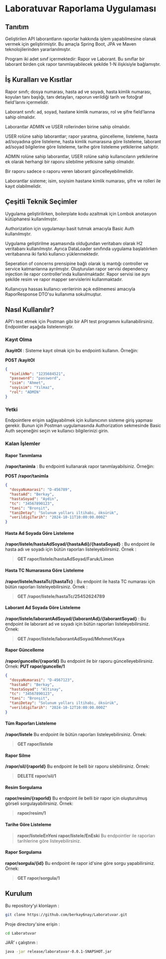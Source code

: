 # Laboratuvar Raporlama Uygulaması

## Tanıtım

Geliştirilen API laborantların raporlar hakkında işlem yapabilmesine olanak vermek için geliştirimiştir.
Bu amaçla Spring Boot, JPA ve Maven teknolojilerinden yararlanılmıştır.

Program iki adet sınıf içermektedir: Rapor ve Laborant. Bu sınıflar bir laborant birden çok rapor tanımlayabilecek şekilde 1-N ilişkisiyle bağlamıştır.

## İş Kuralları ve Kısıtlar

Rapor sınıfı; dosya numarası, hasta ad ve soyadı, hasta kimlik numarası, koyulan tanı başlığı, tanı detayları, raporun verildiği tarih ve fotoğraf field'larını içermelidir. 

Laborant sınıfı: ad, soyad, hastane kimlik numarası, rol ve şifre field'larına sahip olmalıdır.

Laborantlar ADMIN ve USER rollerinden birine sahip olmalıdır.

USER rolüne sahip laborantlar; rapor yaratma, güncelleme, listeleme, hasta ad/soyadına göre listeleme, hasta kimlik numarasına göre listeleme, laborant ad/soyad bilgilerine göre listeleme, tarihe göre listeleme yetkilerine sahiptir. 

ADMIN rolüne sahip laborantlar, USER rolüne sahip kullanıcıların yetkilerine ek olarak herhangi bir raporu silebilme yetkisine sahip olmalıdır.

Bir raporu sadece o raporu veren laborant güncelleyebilmelidir.

Laborantlar sisteme; isim, soyisim hastane kimlik numarası, şifre ve rolleri ile kayıt olabilmelidir.

## Çeşitli Teknik Seçimler

Uygulama geliştirilirken, boilerplate kodu azaltmak için Lombok anotasyon kütüphanesi kullanılmıştır.

Authorization için uygulamayı basit tutmak amacıyla Basic Auth kullanılmıştır.

Uygulama geliştirilme aşamasında olduğundan veritabanı olarak H2 veritabanı kullanılmıştır. Ayrıca DataLoader sınıfında uygulama başlatılırken veritabanına iki farklı kullanıcı yüklenmektedir.

Seperation of concerns prensipine bağlı olarak iş mantığı controller ve service katmanlarına ayrılmıştır. Oluşturulan rapor servisi dependency injection ile rapor controller'ında kullanılmaktadır. Rapor servisi ise aynı şekilde resim ve rapor mapper servislerini kullanmaktadır.

Kullanıcıya hassas kullanıcı verilerinin açık edilmemesi amacıyla RaporResponse DTO'su kullanıma sokulmuştur.

## Nasıl Kullanılır?

API'ı test etmek için Postman gibi bir API test programını kullanabilirsiniz. Endpointler aşağıda listelenmiştir.

### Kayıt Olma

**/kayitOl** : Sisteme kayıt olmak için bu endpointi kullanın. Örneğin:

**POST /kayitOl**
```json
{
  "kimlikNo": "1235684521",
  "password": "password",
  "isim": "Ahmet",
  "soyisim": "Yılmaz",
  "rol": "ADMIN"
}
```
### Yetki
Endpointlere erişim sağlayabilmek için kullanıcının sisteme giriş yapması gerekir. 
Bunun için Postman uygulamasında Authorization sekmesinde Basic Auth seçeneğini seçin ve kullanıcı bilgilerinizi girin.

### Kalan İşlemler

#### Rapor Tanımlama

**/rapor/tanimla** : Bu endpointi kullanarak rapor tanımlayabilsiniz. Örneğin:

**POST /rapor/tanimla**
```json
{
  "dosyaNumarasi": "D-456789",
  "hastaAd": "Berkay",
  "hastaSoyad": "Aydin",
  "tc": "34567890123",
  "tani": "Bronşit",
  "taniDetay": "Solunum yolları iltihabı, öksürük",
  "verildigiTarih": "2024-10-11T10:00:00.000Z"
} 
```

#### Hasta Ad Soyada Göre Listeleme
**/rapor/listele/hastaAdSoyad/{hastaAdi}/{hastaSoyad}** : Bu endpoint ile hasta adı ve soyadı için bütün raporları listeleyebilirsiniz. Örnek : 

>**GET rapor/listele/hastaAdSoyad/Faruk/Limon**

#### Hasta TC Numarasına Göre Listeleme
**/rapor/listele/hastaTc/{hastaTc}** : Bu endpoint ile hasta TC numarası için bütün raporları listeleyebilirsiniz. Örnek : 
 
>**GET /rapor/listele/hastaTc/25452624789**

#### Laborant Ad Soyada Göre Listeleme
**/rapor/listele/laborantAdSoyad/{laborantAd}/{laborantSoyad}** : Bu endpoint ile laborant ad ve soyadı için bütün raporları listeleyebilirsiniz. Örnek:
>**GET /rapor/listele/laborantAdSoyad/Mehmet/Kaya** 

#### Rapor Güncelleme
**/rapor/guncelle/{raporId}** Bu endpoint ile bir raporu güncelleyebilirsiniz. Örnek:
**PUT rapor/guncelle/1** 

```json
{
  "dosyaNumarasi": "D-4567123",
  "hastaAd": "Berkay",
  "hastaSoyad": "Altınay",
  "tc": "34567890123",
  "tani": "Bronşit",
  "taniDetay": "Solunum yolları iltihabı, öksürük",
  "verildigiTarih": "2024-10-12T10:00:00.000Z"
} 
```

#### Tüm Raporları Listeleme
**/rapor/listele** Bu endpoint ile bütün raporları listeleyebilirsiniz. Örnek: 
>**GET rapor/listele**

#### Rapor Silme
**/rapor/sil/{raporId}** Bu endpoint ile belli bir raporu silebilirsiniz. Örnek:
>**DELETE rapor/sil/1**

#### Resim Sorgulama
**rapor/resim/{raporId}** Bu endpoint ile belli bir rapor için oluşturulmuş görseli sorgulayabilirsiniz. Örnek:
>**rapor/resim/1**

#### Tarihe Göre Listeleme
>**rapor/listeleEnYeni rapor/listele/EnEski** Bu endpointler ile raporları tarihlerine göre listeyebilirsiniz.

#### Rapor Sorgulama
**rapor/sorgula/{id}** Bu endpoint ile rapor id'sine göre sorgu yapabilirsiniz. Örnek:
>**GET rapor/sorgula/1** 

## Kurulum
Bu repository'yi klonlayın : 
```bash 
git clone https://github.com/berkay6nay/Laboratuvar.git
```

Proje directory'sine erişin :
```bash 
cd Laboratuvar
```

JAR' ı çalıştırın :
```bash 
java -jar release/laboratuvar-0.0.1-SNAPSHOT.jar
```


